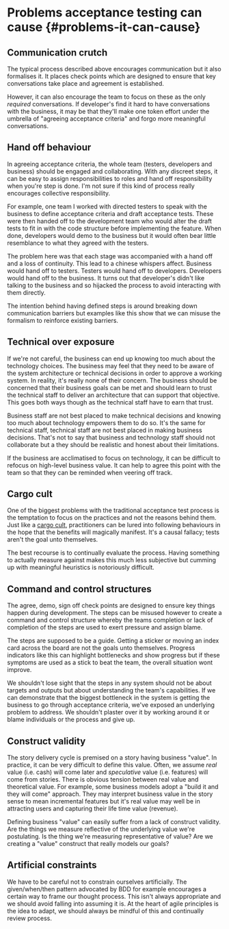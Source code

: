 # Problems acceptance testing can cause {#problems-it-can-cause}

## Communication crutch

The typical process described above encourages communication but it also formalises it. It places check points which are designed to ensure that key conversations take place and agreement is established.

However, it can also encourage the team to focus on these as the only *required* conversations. If developer's find it hard to have conversations with the business, it may be that they'll make one token effort under the umbrella of "agreeing acceptance criteria" and forgo more meaningful conversations.



## Hand off behaviour

In agreeing acceptance criteria, the whole team (testers, developers and business) should be engaged and collaborating. With any discreet steps, it can be easy to assign responsibilities to roles and hand off responsibility when you're step is done. I'm not sure if this kind of process really encourages collective responsibility.

For example, one team I worked with directed testers to speak with the business to define acceptance criteria and draft acceptance tests. These were then handed off to the development team who would alter the draft tests to fit in with the code structure before implementing the feature. When done, developers would demo to the business but it would often bear little resemblance to what they agreed with the testers.

The problem here was that each stage was accompanied with a hand off and a loss of continuity. This lead to a chinese whispers affect. Business would hand off to testers. Testers would hand off to developers. Developers would hand off to the business. It turns out that developer's didn't like talking to the business and so hijacked the process to avoid interacting with them directly.

The intention behind having defined steps is around breaking down communication barriers but examples like this show that we can misuse the formalism to reinforce existing barriers.



## Technical over exposure

If we're not careful, the business can end up knowing too much about the technology choices. The business may feel that they need to be aware of the system architecture or technical decisions in order to approve a working system. In reality, it's really none of their concern. The business should be concerned that their business goals can be met and should learn to trust the technical staff to deliver an architecture that can support that objective. This goes both ways though as the technical staff have to earn that trust.

Business staff are not best placed to make technical decisions and knowing too much about technology empowers them to do so. It's the same for technical staff, technical staff are not best placed in making business decisions. That's not to say that business and technology staff should not collaborate but a they should be realistic and honest about their limitations.

If the business are acclimatised to focus on technology, it can be difficult to refocus on high-level business value. It can help to agree this point with the team so that they can be reminded when veering off track.



## Cargo cult

One of the biggest problems with the traditional acceptance test process is the temptation to focus on the practices and not the reasons behind them. Just like a [cargo cult](http://en.wikipedia.org/wiki/Cargo_cult), practitioners can be lured into following behaviours in the hope that the benefits will magically manifest. It's a causal fallacy; tests aren't the goal unto themselves.

The best recourse is to continually evaluate the process. Having something to actually measure against makes this much less subjective but cumming up with meaningful heuristics is notoriously difficult.


## Command and control structures

The agree, demo, sign off check points are designed to ensure key things happen during development. The steps can be misused however to create a command and control structure whereby the teams completion or lack of completion of the steps are used to exert pressure and assign blame.

The steps are supposed to be a guide. Getting a sticker or moving an index card across the board are not the goals unto themselves. Progress indicators like this can highlight bottlenecks and show progress but if these symptoms are used as a stick to beat the team, the overall situation wont improve.

We shouldn't lose sight that the steps in any system should not be about targets and outputs but about understanding the team's capabilities. If we can demonstrate that the biggest bottleneck in the system is getting the business to go through acceptance criteria, we've exposed an underlying problem to address. We shouldn't plaster over it by working around it or blame individuals or the process and give up.


## Construct validity

The story delivery cycle is premised on a story having business "value". In practice, it can be very difficult to define this value. Often, we assume _real_ value (i.e. cash) will come later and _speculative_ value (i.e. features) will come from stories. There is obvious tension between real value and theoretical value. For example, some business models adopt a "build it and they will come" approach. They may interpret business value in the story sense to mean incremental features but it's real value may well be in attracting users and capturing their life time value (revenue).

Defining business "value" can easily suffer from a lack of construct validity. Are the things we measure reflective of the underlying value we're postulating. Is the thing we're measuring representative of value? Are we creating a "value" construct that really models our goals?



## Artificial constraints

We have to be careful not to constrain ourselves artificially. The given/when/then pattern advocated by BDD for example encourages a certain way to frame our thought process. This isn't always appropriate and we should avoid falling into assuming it is. At the heart of agile principles is the idea to adapt, we should always be mindful of this and continually review process.
